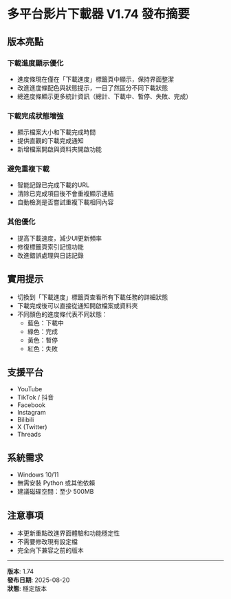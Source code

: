 # 多平台影片下載器 V1.74 發布摘要

## 版本亮點

### 下載進度顯示優化
* 進度條現在僅在「下載進度」標籤頁中顯示，保持界面整潔
* 改進進度條配色與狀態提示，一目了然區分不同下載狀態
* 總進度條顯示更多統計資訊（總計、下載中、暫停、失敗、完成）

### 下載完成狀態增強
* 顯示檔案大小和下載完成時間
* 提供直觀的下載完成通知
* 新增檔案開啟與資料夾開啟功能

### 避免重複下載
* 智能記錄已完成下載的URL
* 清除已完成項目後不會重複顯示連結
* 自動檢測是否嘗試重複下載相同內容

### 其他優化
* 提高下載速度，減少UI更新頻率
* 修復標籤頁索引記憶功能
* 改進錯誤處理與日誌記錄

## 實用提示
* 切換到「下載進度」標籤頁查看所有下載任務的詳細狀態
* 下載完成後可以直接從通知開啟檔案或資料夾
* 不同顏色的進度條代表不同狀態：
  - 藍色：下載中
  - 綠色：完成
  - 黃色：暫停
  - 紅色：失敗

## 支援平台
* YouTube
* TikTok / 抖音
* Facebook
* Instagram
* Bilibili
* X (Twitter)
* Threads

## 系統需求
* Windows 10/11
* 無需安裝 Python 或其他依賴
* 建議磁碟空間：至少 500MB

## 注意事項
* 本更新重點改進界面體驗和功能穩定性
* 不需要修改現有設定檔
* 完全向下兼容之前的版本

---

**版本**: 1.74  
**發布日期**: 2025-08-20  
**狀態**: 穩定版本 